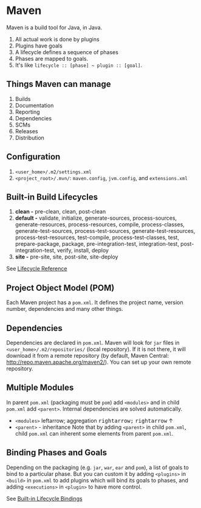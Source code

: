 # Maven
Maven is a build tool for Java, in Java.
1. All actual work is done by plugins
2. Plugins have goals
3. A lifecycle defines a sequence of phases
4. Phases are mapped to goals.
5. It's like `lifecycle :: [phase] ~ plugin :: [goal]`.

## Things Maven can manage
1. Builds
2. Documentation
3. Reporting
4. Dependencies
5. SCMs
6. Releases
7. Distribution

## Configuration
1. `<user_home>/.m2/settings.xml`
2. `<project_root>/.mvn/`: `maven.config`, `jvm.config`, and `extensions.xml`

## Built-in Build Lifecycles
1. **clean -** pre-clean, clean, post-clean
2. **default -** validate, initialize, generate-sources, process-sources, generate-resources, process-resources, compile, process-classes, generate-test-sources, process-test-sources, generate-test-resources, process-test-resources, test-compile, process-test-classes, test, prepare-package, package, pre-integration-test, integration-test, post-integration-test, verify, install, deploy
3. **site -** pre-site, site, post-site, site-deploy

See [Lifecycle Reference](https://maven.apache.org/guides/introduction/introduction-to-the-lifecycle.html#Lifecycle_Reference)

## Project Object Model (POM)
Each Maven project has a `pom.xml`. It defines the project name, version number, dependencies and many other things.

## Dependencies
Dependencies are declared in `pom.xml`. Maven will look for `jar` files in `<user_home>/.m2/repositories/` (local repository). If it is not there, it will download it from a remote repository (by default, Maven Central: http://repo.maven.apache.org/maven2/). You can set up your own remote repository.

## Multiple Modules
In parent `pom.xml` (packaging must be `pom`) add `<modules>` and in child `pom.xml` add `<parent>`. Internal dependencies are solved automatically. 

- `<modules>` leftarrow; aggregation <kbd>rightarrow;</kbd> <kbd>rightarrow</kbd> &#8593;
- `<parent>` - inheritance
Note that by adding `<parent>` in child `pom.xml`, child `pom.xml` can inherent some elements from parent `pom.xml`.

## Binding Phases and Goals
Depending on the packaging (e.g. `jar`, `war`, `ear` and `pom`), a list of goals to bind to a particular phase. But you can custom it by adding `<plugins>` in `<build>` in `pom.xml` to add plugins which will bind its goals to phases, and adding `<executions>` in `<plugin>` to have more control.

See [Built-in Lifecycle Bindings](https://maven.apache.org/guides/introduction/introduction-to-the-lifecycle.html#Built-in_Lifecycle_Bindings)
